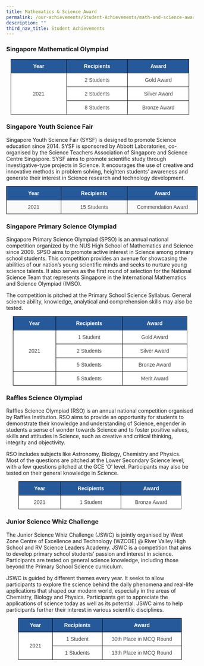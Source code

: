 ```yaml
---
title: Mathematics & Science Award
permalink: /our-achievements/Student-Achievements/math-and-science-award/
description: ""
third_nav_title: Student Achievements
---
```



### Singapore Mathematical Olympiad

<style type="text/css">
.tg  {border-collapse:collapse;border-spacing:0;margin:0px auto;}
.tg td{border-color:black;border-style:solid;border-width:1px;font-family:Arial, sans-serif;font-size:14px;
  overflow:hidden;padding:10px 5px;word-break:normal;}
.tg th{border-color:black;border-style:solid;border-width:1px;font-family:Arial, sans-serif;font-size:14px;
  font-weight:normal;overflow:hidden;padding:10px 5px;word-break:normal;}
.tg .tg-sxkx{background-color:#FFF;color:#454545;text-align:center;vertical-align:top}
.tg .tg-ncov{background-color:#FFF;color:#454545;text-align:center;vertical-align:middle}
.tg .tg-sil7{background-color:#265999;color:#FFF;font-weight:bold;text-align:center;vertical-align:top}
</style>
<table class="tg" style="undefined;table-layout: fixed; width: 480px">
<colgroup>
<col style="width: 150px">
<col style="width: 165px">
<col style="width: 165px">
</colgroup>
<tbody>
  <tr>
    <td class="tg-sil7"><span style="color:white">Year</span></td>
    <td class="tg-sil7"><span style="color:white">Recipients</span></td>
    <td class="tg-sil7"><span style="color:white">Award</span></td>
  </tr>
  <tr>
    <td class="tg-ncov" rowspan="3">2021</td>
    <td class="tg-sxkx">2 Students</td>
    <td class="tg-sxkx">Gold Award</td>
  </tr>
  <tr>
    <td class="tg-sxkx"> 2 Students</td>
    <td class="tg-sxkx">Silver Award  </td>
  </tr>
  <tr>
    <td class="tg-sxkx"> 8 Students</td>
    <td class="tg-sxkx">Bronze Award </td>
  </tr>
</tbody>
</table>

### Singapore Youth Science Fair
Singapore Youth Science Fair (SYSF) is designed to promote Science education since 2014. SYSF is sponsored by Abbott Laboratories, co-organised by the Science Teachers Association of Singapore and Science Centre Singapore. SYSF aims to promote scientific study through investigative-type projects in Science. It encourages the use of creative and innovative methods in problem solving, heighten students’ awareness and generate their interest in Science research and technology development.

<style type="text/css">
.tg  {border-collapse:collapse;border-spacing:0;margin:0px auto;}
.tg td{border-color:black;border-style:solid;border-width:1px;font-family:Arial, sans-serif;font-size:14px;
  overflow:hidden;padding:10px 5px;word-break:normal;}
.tg th{border-color:black;border-style:solid;border-width:1px;font-family:Arial, sans-serif;font-size:14px;
  font-weight:normal;overflow:hidden;padding:10px 5px;word-break:normal;}
.tg .tg-sil7{background-color:#265999;color:#FFF;font-weight:bold;text-align:center;vertical-align:top}
.tg .tg-56tu{background-color:#FAFAFA;color:#454545;text-align:center;vertical-align:top}
</style>
<table class="tg" style="undefined;table-layout: fixed; width: 515px">
<colgroup>
<col style="width: 147px">
<col style="width: 179px">
<col style="width: 189px">
</colgroup>
<tbody>
  <tr>
    <td class="tg-sil7">Year</td>
    <td class="tg-sil7">Recipients</td>
    <td class="tg-sil7">Award</td>
  </tr>
  <tr>
    <td class="tg-56tu">2021</td>
    <td class="tg-56tu">15 Students</td>
    <td class="tg-56tu">Commendation Award</td>
  </tr>
</tbody>
</table>

### Singapore Primary Science Olympiad
Singapore Primary Science Olympiad (SPSO) is an annual national competition organized by the NUS High School of Mathematics and Science since 2009. SPSO aims to promote active interest in Science among primary school students. This competition provides an avenue for showcasing the abilities of our nation’s young scientific minds and seeks to nurture young science talents. It also serves as the first round of selection for the National Science Team that represents Singapore in the International Mathematics and Science Olympiad (IMSO).

The competition is pitched at the Primary School Science Syllabus. General science ability, knowledge, analytical and comprehension skills may also be tested.

<style type="text/css">
.tg  {border-collapse:collapse;border-spacing:0;margin:0px auto;}
.tg td{border-color:black;border-style:solid;border-width:1px;font-family:Arial, sans-serif;font-size:14px;
  overflow:hidden;padding:10px 5px;word-break:normal;}
.tg th{border-color:black;border-style:solid;border-width:1px;font-family:Arial, sans-serif;font-size:14px;
  font-weight:normal;overflow:hidden;padding:10px 5px;word-break:normal;}
.tg .tg-sxkx{background-color:#FFF;color:#454545;text-align:center;vertical-align:top}
.tg .tg-ncov{background-color:#FFF;color:#454545;text-align:center;vertical-align:middle}
.tg .tg-sil7{background-color:#265999;color:#FFF;font-weight:bold;text-align:center;vertical-align:top}
</style>
<table class="tg" style="undefined;table-layout: fixed; width: 469px">
<colgroup>
<col style="width: 116px">
<col style="width: 179px">
<col style="width: 174px">
</colgroup>
<tbody>
  <tr>
    <td class="tg-sil7"><span style="color:white">Year</span></td>
    <td class="tg-sil7"><span style="color:white">Recipients</span></td>
    <td class="tg-sil7"><span style="color:white">Award</span></td>
  </tr>
  <tr>
    <td class="tg-ncov" rowspan="3">2021</td>
    <td class="tg-sxkx">1 Student</td>
    <td class="tg-sxkx">Gold Award</td>
  </tr>
  <tr>
    <td class="tg-sxkx">2 Students</td>
    <td class="tg-sxkx">Silver Award  </td>
  </tr>
  <tr>
    <td class="tg-sxkx">5 Students</td>
    <td class="tg-sxkx">Bronze Award </td>
  </tr>
  <tr>
    <td class="tg-sxkx"> </td>
    <td class="tg-sxkx">5 Students</td>
    <td class="tg-sxkx">Merit Award</td>
  </tr>
</tbody>
</table>

### Raffles Science Olympiad
Raffles Science Olympiad (RSO) is an annual national competition organised by Raffles Institution. RSO aims to provide an opportunity for students to demonstrate their knowledge and understanding of Science, engender in students a sense of wonder towards Science and to foster positive values, skills and attitudes in Science, such as creative and critical thinking, integrity and objectivity.

RSO includes subjects like Astronomy, Biology, Chemistry and Physics. Most of the questions are pitched at the Lower Secondary Science level, with a few questions pitched at the GCE ‘O’ level. Participants may also be tested on their general knowledge in Science.

<style type="text/css">
.tg  {border-collapse:collapse;border-spacing:0;margin:0px auto;}
.tg td{border-color:black;border-style:solid;border-width:1px;font-family:Arial, sans-serif;font-size:14px;
  overflow:hidden;padding:10px 5px;word-break:normal;}
.tg th{border-color:black;border-style:solid;border-width:1px;font-family:Arial, sans-serif;font-size:14px;
  font-weight:normal;overflow:hidden;padding:10px 5px;word-break:normal;}
.tg .tg-sxkx{background-color:#FFF;color:#454545;text-align:center;vertical-align:top}
.tg .tg-sil7{background-color:#265999;color:#FFF;font-weight:bold;text-align:center;vertical-align:top}
</style>
<table class="tg" style="undefined;table-layout: fixed; width: 438px">
<colgroup>
<col style="width: 113px">
<col style="width: 163px">
<col style="width: 162px">
</colgroup>
<tbody>
  <tr>
    <td class="tg-sil7"><span style="color:white">Year</span></td>
    <td class="tg-sil7"><span style="color:white">Recipients</span></td>
    <td class="tg-sil7"><span style="color:white">Award</span></td>
  </tr>
  <tr>
    <td class="tg-sxkx">2021</td>
    <td class="tg-sxkx">1 Student</td>
    <td class="tg-sxkx">Bronze Award</td>
  </tr>
</tbody>
</table>


### Junior Science Whiz Challenge
The Junior Science Whiz Challenge (JSWC) is jointly organised by West Zone Centre of Excellence and Technology (WZCOE) @ River Valley High School and RV Science Leaders Academy. JSWC is a competition that aims to develop primary school students’ passion and interest in science. Participants are tested on general science knowledge, including those beyond the Primary School Science curriculum.

JSWC is guided by different themes every year. It seeks to allow participants to explore the science behind the daily phenomena and real-life applications that shaped our modern world, especially in the areas of Chemistry, Biology and Physics. Participants get to appreciate the applications of science today as well as its potential. JSWC aims to help participants further their interest in various scientific disciplines.

<style type="text/css">
.tg  {border-collapse:collapse;border-spacing:0;margin:0px auto;}
.tg td{border-color:black;border-style:solid;border-width:1px;font-family:Arial, sans-serif;font-size:14px;
  overflow:hidden;padding:10px 5px;word-break:normal;}
.tg th{border-color:black;border-style:solid;border-width:1px;font-family:Arial, sans-serif;font-size:14px;
  font-weight:normal;overflow:hidden;padding:10px 5px;word-break:normal;}
.tg .tg-sxkx{background-color:#FFF;color:#454545;text-align:center;vertical-align:top}
.tg .tg-ncov{background-color:#FFF;color:#454545;text-align:center;vertical-align:middle}
.tg .tg-sil7{background-color:#265999;color:#FFF;font-weight:bold;text-align:center;vertical-align:top}
</style>
<table class="tg" style="undefined;table-layout: fixed; width: 440px">
<colgroup>
<col style="width: 92px">
<col style="width: 134px">
<col style="width: 214px">
</colgroup>
<tbody>
  <tr>
    <td class="tg-sil7"><span style="color:white">Year</span></td>
    <td class="tg-sil7"><span style="color:white">Recipients</span></td>
    <td class="tg-sil7"><span style="color:white">Award</span></td>
  </tr>
  <tr>
    <td class="tg-ncov" rowspan="2">2021</td>
    <td class="tg-sxkx">1 Student</td>
    <td class="tg-sxkx">30th Place in MCQ Round</td>
  </tr>
  <tr>
    <td class="tg-sxkx">1 Students</td>
    <td class="tg-sxkx">13th Place in MCQ Round </td>
  </tr>
</tbody>
</table>